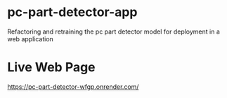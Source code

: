 # pc-part-detector-app
Refactoring and retraining the pc part detector model for deployment in a web application

# Live Web Page
https://pc-part-detector-wfgp.onrender.com/

